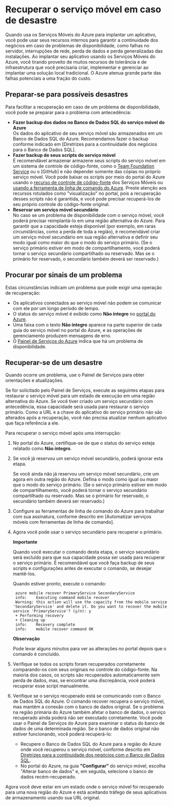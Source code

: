 ﻿<properties urlDisplayName="Recover your mobile service in the event of a disaster" pageTitle="Recuperar o serviço móvel em caso de desastre - Serviços Móveis do Azure" metaKeywords="" description="Learn how to recover your mobile service in the event of a disaster." metaCanonical="" services="" documentationCenter="Mobile" title="Recover your mobile service in the event of a disaster" authors="brettsam" solutions="" manager="dwrede" editor="" />

<tags ms.service="mobile-services" ms.workload="mobile" ms.tgt_pltfrm="mobile-multiple" ms.devlang="multiple" ms.topic="article" ms.date="11/11/2014" ms.author="brettsam" />

# Recuperar o serviço móvel em caso de desastre

Quando usa os Serviços Móveis do Azure para implantar um aplicativo, você pode usar seus recursos internos para garantir a continuidade dos negócios em caso de problemas de disponibilidade, como falhas no servidor, interrupções de rede, perda de dados e perda generalizadas das instalações. Ao implantar seu aplicativo usando os Serviços Móveis do Azure, você tirando proveito de muitos recursos de tolerância e de infraestrutura que você precisaria criar, implementar e gerenciar ao implantar uma solução local tradicional. O Azure atenua grande parte das falhas potenciais a uma fração do custo.

<h2><a name="prepare"></a>Preparar-se para possíveis desastres</h2>

Para facilitar a recuperação em caso de um problema de disponibilidade, você pode se preparar para o problema com antecedência: 

+ **Fazer backup dos dados no Banco de Dados SQL do serviço móvel do Azure**
	<br/>Os dados do aplicativo de seu serviço móvel são armazenados em um Banco de Dados SQL do Azure. Recomendamos fazer o backup conforme indicado em [Diretrizes para a continuidade dos negócios para o Banco de Dados SQL].
+ **Fazer backup de seus scripts do serviço móvel**
	<br/>É recomendável armazenar armazene seus scripts do serviço móvel em um sistema de controle de código-fonte, como o [Team Foundation Service] ou o [GitHub] e não depender somente das cópias no próprio serviço móvel. Você pode baixar os scripts por meio do portal do Azure usando o [recurso de controle de código-fonte] dos Serviços Móveis ou [usando a ferramenta de linha de comando do Azure]. Preste atenção aos recursos rotulados como "visualização" no portal, pois a recuperação desses scripts não é garantida, e você pode precisar recuperá-los de seu próprio controle do código-fonte original.
+ **Reservar um serviço móvel secundário**
	<br/>No caso se um problema de disponibilidade com o serviço móvel, você poderá precisar reimplantá-lo em uma região alternativa do Azure. Para garantir que a capacidade esteja disponível (por exemplo, em raras circunstâncias, como a perda de toda a região), é recomendável criar um serviço móvel secundário em sua região alternativa e definir seu modo igual como maior do que o modo do serviço primário. (Se o serviço primário estiver em modo de compartilhamento, você poderá tornar o serviço secundário compartilhado ou reservado. Mas se o primário for reservado, o secundário também deverá ser reservado.)


<h2><a name="watch"></a>Procurar por sinais de um problema</h2>

Estas circunstâncias indicam um problema que pode exigir uma operação de recuperação:

+ Os aplicativos conectados ao serviço móvel não podem se comunicar com ele por um longo período de tempo.
+ O status do serviço móvel é exibido como **Não íntegro** no [portal do Azure].
+ Uma faixa com o texto **Não íntegro** aparece na parte superior de cada guia do serviço móvel no portal do Azure, e as operações de gerenciamento produzem mensagens de erro.
+ O [Painel de Serviços do Azure] indica que há um problema de disponibilidade.

<h2><a name="recover"></a>Recuperar-se de um desastre</h2>

Quando ocorre um problema, use o Painel de Serviços para obter orientações e atualizações.
 
Se for solicitado pelo Painel de Serviços, execute as seguintes etapas para restaurar o serviço móvel para um estado de execução em uma região alternativa do Azure. Se você tiver criado um serviço secundário com antecedência, essa capacidade será usada para restaurar o serviço primário. Como a URL e a chave do aplicativo do serviço primário não são alterados após a recuperação, você não precisa atualizar nenhum aplicativo que faça referência a ele. 

Para recuperar o serviço móvel após uma interrupção:

1. No portal do Azure, certifique-se de que o status do serviço esteja relatado como **Não íntegro**.

2. Se você já reservou um serviço móvel secundário, poderá ignorar esta etapa.

   Se você ainda não já reservou um serviço móvel secundário, crie um agora em outra região do Azure. Defina o modo como igual ou maior que o modo do serviço primário. (Se o serviço primário estiver em modo de compartilhamento, você poderá tornar o serviço secundário compartilhado ou reservado. Mas se o primário for reservado, o secundário também deverá ser reservado.)

3. Configure as ferramentas de linha de comando do Azure para trabalhar com sua assinatura, conforme descrito em [Automatizar serviços móveis com ferramentas de linha de comando].

4. Agora você pode usar o serviço secundário para recuperar o primário.

    <div class="dev-callout"><b>Importante</b>
	<p>Quando você executar o comando desta etapa, o serviço secundário será excluído para que sua capacidade possa ser usada para recuperar o serviço primário. É recomendável que você faça backup de seus scripts e configurações antes de executar o comando, se desejar mantê-los.</p>
    </div>

   Quando estiver pronto, execute o comando:

		azure mobile recover PrimaryService SecondaryService
		info:    Executing command mobile recover
		Warning: this action will use the capacity from the mobile service 'SecondaryService' and delete it. Do you want to recover the mobile service 'PrimaryService'? (y/n): y
		+ Performing recovery
		+ Cleaning up
		info:    Recovery complete
		info:    mobile recover command OK


	<div class="dev-callout"><b>Observação</b>
	<p>Pode levar alguns minutos para ver as alterações no portal depois que o comando é concluído.</p>
    </div>

5. Verifique se todos os scripts foram recuperados corretamente comparando-os com seus originais no controle do código-fonte. Na maioria dos casos, os scripts são recuperados automaticamente sem perda de dados, mas, se encontrar uma discrepância, você poderá recuperar esse script manualmente.

6. Verifique se o serviço recuperado está se comunicando com o Banco de Dados SQL do Azure. O comando recover recupera o serviço móvel, mas mantém a conexão com o banco de dados original. Se o problema na região primária do Azure também afetar o banco de dados, o serviço recuperado ainda poderá não ser executado corretamente. Você pode usar o Painel de Serviços do Azure para examinar o status do banco de dados de uma determinada região. Se o banco de dados original não estiver funcionando, você poderá recuperá-lo:
	+ Recupere o Banco de Dados SQL do Azure para a região do Azure onde você recuperou o serviço móvel, conforme descrito em [Diretrizes para a continuidade dos negócios com o Banco de Dados SQL].
	+ No portal do Azure, na guia **"Configurar"** do serviço móvel, escolha "Alterar banco de dados" e, em seguida, selecione o banco de dados recém-recuperado.

Agora você deve estar em um estado onde o serviço móvel foi recuperado para uma nova região do Azure e está aceitando tráfego de seus aplicativos de armazenamento usando sua URL original.

<!-- Anchors. -->

<!-- Images. -->

<!-- URLs. -->
[Diretrizes para a continuidade dos negócios com o Banco de Dados SQL]: http://msdn.microsoft.com/pt-br/library/windowsazure/hh852669.aspx
[Team Foundation Service]: http://tfs.visualstudio.com/

[recurso de controle de código-fonte]: http://www.windowsazure.com/pt-br/develop/mobile/tutorials/store-scripts-in-source-control/
[usando a ferramenta de linha de comando do Azure]: http://www.windowsazure.com/pt-br/develop/mobile/tutorials/command-line-administration/
[Portal do Azure]: http://manage.windowsazure.com/
[Painel de Serviços do Azure]: http://www.windowsazure.com/pt-br/support/service-dashboard/
[Automatizar os serviços móveis com ferramentas de linha de comando]: http://www.windowsazure.com/pt-br/develop/mobile/tutorials/command-line-administration/
